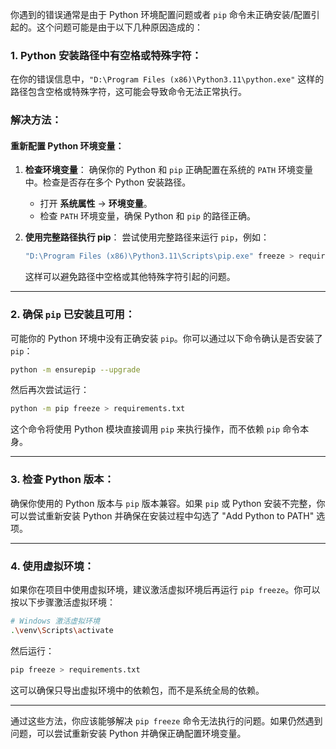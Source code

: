 你遇到的错误通常是由于 Python 环境配置问题或者 `pip` 命令未正确安装/配置引起的。这个问题可能是由于以下几种原因造成的：

### 1. **Python 安装路径中有空格或特殊字符**：

在你的错误信息中，`"D:\Program Files (x86)\Python3.11\python.exe"` 这样的路径包含空格或特殊字符，这可能会导致命令无法正常执行。

### 解决方法：

#### **重新配置 Python 环境变量**：

1. **检查环境变量**： 确保你的 Python 和 `pip` 正确配置在系统的 `PATH` 环境变量中。检查是否存在多个 Python 安装路径。
    
    - 打开 **系统属性** -> **环境变量**。
    - 检查 `PATH` 环境变量，确保 Python 和 `pip` 的路径正确。
2. **使用完整路径执行 pip**： 尝试使用完整路径来运行 `pip`，例如：
    
    ```bash
    "D:\Program Files (x86)\Python3.11\Scripts\pip.exe" freeze > requirements.txt
    ```
    
    这样可以避免路径中空格或其他特殊字符引起的问题。
    

---

### 2. **确保 `pip` 已安装且可用**：

可能你的 Python 环境中没有正确安装 `pip`。你可以通过以下命令确认是否安装了 `pip`：

```bash
python -m ensurepip --upgrade
```

然后再次尝试运行：

```bash
python -m pip freeze > requirements.txt
```

这个命令将使用 Python 模块直接调用 `pip` 来执行操作，而不依赖 `pip` 命令本身。

---

### 3. **检查 Python 版本**：

确保你使用的 Python 版本与 `pip` 版本兼容。如果 `pip` 或 Python 安装不完整，你可以尝试重新安装 Python 并确保在安装过程中勾选了 "Add Python to PATH" 选项。

---

### 4. **使用虚拟环境**：

如果你在项目中使用虚拟环境，建议激活虚拟环境后再运行 `pip freeze`。你可以按以下步骤激活虚拟环境：

```bash
# Windows 激活虚拟环境
.\venv\Scripts\activate
```

然后运行：

```bash
pip freeze > requirements.txt
```

这可以确保只导出虚拟环境中的依赖包，而不是系统全局的依赖。

---

通过这些方法，你应该能够解决 `pip freeze` 命令无法执行的问题。如果仍然遇到问题，可以尝试重新安装 Python 并确保正确配置环境变量。